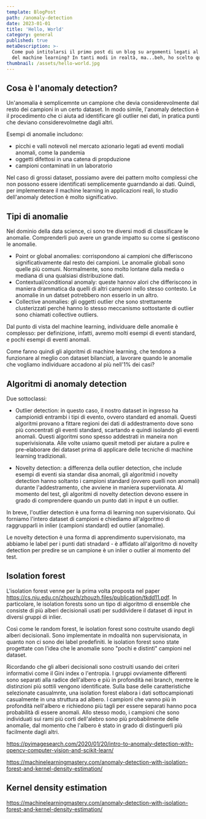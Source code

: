 ```yaml
---
template: BlogPost
path: /anomaly-detection
date: 2023-01-01
title: 'Hello, World'
category: general
published: true
metaDescription: >-
  Come può intitolarsi il primo post di un blog su argomenti legati al mondo
  del machine learning? In tanti modi in realtà, ma...beh, ho scelto questo.
thumbnail: /assets/hello-world.jpg
---
```


## Cosa è l'anomaly detection?

Un'anomalia è semplicemnte un campione che devia considerevolmente dal resto dei campioni in un certo dataset. In modo simile, l'anomaly detection è il procedimento che ci aiuta ad identificare gli outlier nei dati, in pratica punti che deviano considerevolmetne dagli altri.

Esempi di anomalie includono:

* picchi e valli notevoli nel mercato azionario legati ad eventi modiali anomali, come la pandemia
* oggetti difettosi in una catena di propduzione
* campioni contaminati in un laboratorio

Nel caso di grossi dataset, possiamo avere dei pattern molto complessi che non possono essere identificati semplicemente guarndando ai dati. Quindi, per implementeare il machine learning in applicazioni reali, lo studio dell'anomaly detection è molto significativo.

## Tipi di anomalie

Nel dominio della data science, ci sono tre diversi modi di classificare le anomalie. Comprenderli può avere un grande impatto su come si gestiscono le anomalie.

* Point or global anomalies: corrispondono ai campioni che differiscono significativamente dal resto dei campioni. Le anomalie globali sono quelle più comuni. Normalmente, sono molto lontane dalla media o mediana di una qualsiasi distribuzione dati.
* Contextual/conditional anomaly: queste hannov alori che differiscono in maniera drammatica da quelli di altri campioni nello stesso contesto. Le anomalie in un datset potrebbero non esserlo in un altro.
* Collective anomalies: gli oggetti outlier che sono strettamente clusterizzati perché hanno lo stesso meccanismo sottostante di outlier sono chiamati collective outliers.

Dal punto di vista del machine learning, individuare delle anomalie è complesso: per definizione, infatti, avremo molti esempi di eventi standard, e pochi esempi di eventi anomali.

Come fanno quindi gli algoritmi di machine learning, che tendono a funzionare al meglio con dataset bilanciati, a lavorare quando le anomalie che vogliamo individuare accadono al più nell'1% dei casi?

## Algoritmi di anomaly detection

Due sottoclassi:

* Outlier detection: in questo caso, il nostro dataset in ingresso ha campionidi entrambi i tipi di evento, ovvero standard ed anomali. Questi algoritmi provano a fittare regioni dei dati di addestramento dove sono più concentrati gli eventi standard, scartando e quindi isolando gli eventi anomali. Questi algoritmi sono spesso addestrati in maneira non superivisionata. Alle volte usiamo quesit metodi per aiutare a pulire e pre-elaborare dei dataset prima di applicare delle tecniche di machine learning tradizionali.

* Novelty detection: a differenza della outlier detection, che include esempi di eventi sia standar disa anomali, gli algoritmid i novelty detection hanno soltanto i campioni standard (ovvero quelli non anomali) durante l'addestramento, che avviene in maniera superviionata. Al momento del test, gli algoritmi di novelty detection devono essere in grado di comprendere quando un punto dati in input è un outlier.

In breve, l'outlier detection è una forma di learning non supervisionato. Qui forniamo l'intero dataset di campioni e chiediamo all'algoritmo di raggrupparli in inlier (campioni standard) ed outlier (anomalie).

Le novelty detection è una forma di apprendimento supervisionato, ma abbiamo le label per i punti dati stnadard - è affidato all'algoritmo di novelty detection per predire se un campione è un inlier o outlier al momento del test.

## Isolation forest

L'isolation forest venne per la prima volta proposta nel paper https://cs.nju.edu.cn/zhouzh/zhouzh.files/publication/tkdd11.pdf. In particolare, le isolation forests sono un tipo di algoritmo di ensemble che consiste di più alberi decisionali usati per suddividere il dataset di input in diversi gruppi di inlier.

Così come le random forest, le isolation forest sono costruite usando degli alberi decisionali. Sono implementate in mdoalità non supervisionata, in quanto non ci sono dei label predefiniti. le isolation forest sono state progettate con l'idea che le anomalie sono "pochi e distinti" campioni nel dataset.

Ricordando che gli alberi decisionali sono costruiti usando dei criteri informativi come il Gini index o l'entropia. I gruppi ovviamente differenti sono separati alla radice dell'albero e più in profondità nei branch, mentre le distinzioni più sottili vengono identificate. Sulla base delle caratteristiche selezionate casualmnte, una isolation forest elabora i dati sottocampionati casualmente in una struttura ad albero. I campioni che vanno più in profondità nell'albero e richiedono più tagli per essere separati hanno poca probabilità di essere anomali. Allo stesso modo, i campioni che sono individuati sui rami più corti dell'alebro sono più probabilmente delle anomalie, dal momento che l'albero è stato in grado di distinguerli più facilmente dagli altri.

https://pyimagesearch.com/2020/01/20/intro-to-anomaly-detection-with-opencv-computer-vision-and-scikit-learn/

https://machinelearningmastery.com/anomaly-detection-with-isolation-forest-and-kernel-density-estimation/

## Kernel density estimation

https://machinelearningmastery.com/anomaly-detection-with-isolation-forest-and-kernel-density-estimation/

